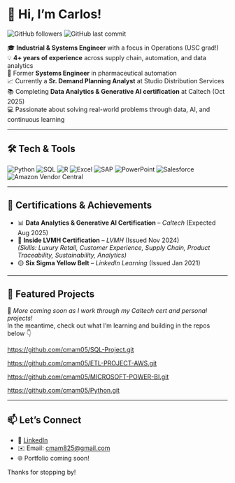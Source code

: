 # 👋 Hi, I’m Carlos!

![GitHub followers](https://img.shields.io/github/followers/cmam05?style=social)
![GitHub last commit](https://img.shields.io/github/last-commit/cmam05/cmam05)

🎓 **Industrial & Systems Engineer** with a focus in Operations (USC grad!)  
💡 **4+ years of experience** across supply chain, automation, and data analytics  
🔬 Former **Systems Engineer** in pharmaceutical automation  
📈 Currently a **Sr. Demand Planning Analyst** at Studio Distribution Services  
📚 Completing **Data Analytics & Generative AI certification** at Caltech (Oct 2025)  
💻 Passionate about solving real-world problems through data, AI, and continuous learning

---

## 🛠️ Tech & Tools

![Python](https://img.shields.io/badge/-Python-3776AB?logo=python&logoColor=white)
![SQL](https://img.shields.io/badge/-SQL-4479A1?logo=MySQL&logoColor=white)
![R](https://img.shields.io/badge/-R-276DC3?logo=r&logoColor=white)
![Excel](https://img.shields.io/badge/-Excel-217346?logo=microsoft-excel&logoColor=white)
![SAP](https://img.shields.io/badge/-SAP-0FAAFF?logo=sap&logoColor=white)
![PowerPoint](https://img.shields.io/badge/-PowerPoint-B7472A?logo=microsoft-powerpoint&logoColor=white)
![Salesforce](https://img.shields.io/badge/-Salesforce-00A1E0?logo=salesforce&logoColor=white)
![Amazon Vendor Central](https://img.shields.io/badge/-Amazon%20Vendor%20Central-232F3E?logo=amazon&logoColor=white)

---

## 📜 Certifications & Achievements

- 📊 **Data Analytics & Generative AI Certification** – *Caltech* (Expected Aug 2025)
- 💎 **Inside LVMH Certification** – *LVMH* (Issued Nov 2024)  
  *(Skills: Luxury Retail, Customer Experience, Supply Chain, Product Traceability, Sustainability, Analytics)*
- 🟡 **Six Sigma Yellow Belt** – *LinkedIn Learning* (Issued Jan 2021)

---

## 📂 Featured Projects

🚧 _More coming soon as I work through my Caltech cert and personal projects!_  
In the meantime, check out what I’m learning and building in the repos below 👇

https://github.com/cmam05/SQL-Project.git

https://github.com/cmam05/ETL-PROJECT-AWS.git

https://github.com/cmam05/MICROSOFT-POWER-BI.git

https://github.com/cmam05/Python.git

---

## 📫 Let’s Connect

- 💼 [LinkedIn](https://www.linkedin.com/in/cmam)  
- ✉️ Email: cmam825@gmail.com
- 🌐 Portfolio coming soon!

Thanks for stopping by!
